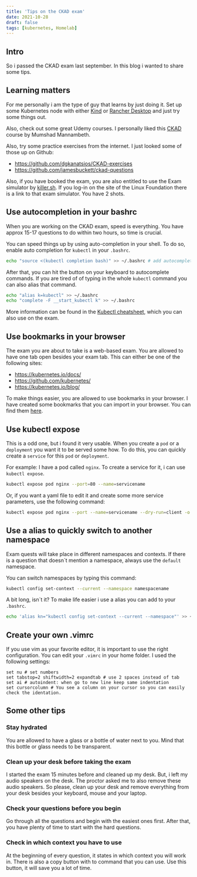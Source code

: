 ```yaml
---
title: 'Tips on the CKAD exam'
date: 2021-10-28
draft: false
tags: [kubernetes, Homelab]
---
```


Intro
-----

So i passed the CKAD exam last september. In this blog i wanted to share some tips.

## Learning matters

For me personally i am the type of guy that learns by just doing it. Set up some Kubernetes node with either
[Kind](https://kind.sigs.k8s.io/) or [Rancher Desktop](https://rancherdesktop.io/) and just try some things out.

Also, check out some great Udemy courses. I personally liked this [CKAD](https://www.udemy.com/course/certified-kubernetes-application-developer/) course by Mumshad Mannambeth.

Also, try some practice exercises from the internet. I just looked some of those up on Github:

* https://github.com/dgkanatsios/CKAD-exercises
* https://github.com/jamesbuckett/ckad-questions

Also, if you have booked the exam, you are also entitled to use the Exam simulator by [killer.sh](https://killer.sh). If you log-in on the site of the Linux Foundation there is a link to that exam simulator. You have 2 shots.

## Use autocompletion in your bashrc

When you are working on the CKAD exam, speed is everything. You have approx 15-17 questions to do within two hours, so time is crucial.

You can speed things up by using auto-completion in your shell. To do so, enable auto completion for `kubectl` in your `.bashrc`.

```bash
echo "source <(kubectl completion bash)" >> ~/.bashrc # add autocomplete permanently to your bash shell.
```

After that, you can hit the <tab> button on your keyboard to autocomplete commands. If you are tired of of typing in the whole `kubectl` command you can also alias that command.

```bash
echo "alias k=kubectl" >> ~/.bashrc
echo "complete -F __start_kubectl k" >> ~/.bashrc
```
More information can be found in the [Kubectl cheatsheet](https://kubernetes.io/docs/reference/kubectl/cheatsheet/), which you can also use on the exam.

## Use bookmarks in your browser

The exam you are about to take is a web-based exam. You are allowed to have one tab open besides your exam tab. This can either be one of the following sites:

* https://kubernetes.io/docs/
* https://github.com/kubernetes/
* https://kubernetes.io/blog/

To make things easier, you are allowed to use bookmarks in your browser. I have created some bookmarks that you can import in your browser. You can find them [here](https://github.com/MichaelTrip/cka-ckad-bookmarks).

## Use kubectl expose

This is a odd one, but i found it very usable. When you create a `pod` or a `deployment` you want it to be served some how. To do this, you can quickly create a `service` for this `pod` or `deployment`.

For example: I have a pod called `nginx`. To create a service for it, i can use `kubectl expose`.

```bash
kubectl expose pod nginx --port=80 --name=servicename
```

Or, if you want a yaml file to edit it and create some more service parameters, use the following command:

```bash
kubectl expose pod nginx --port --name=servicename --dry-run=client -o yaml > service.yml
```

## Use a alias to quickly switch to another namespace

Exam quests will take place in different namespaces and contexts. If there is a question that doesn´t mention a namespace, always use the `default` namespace.

You can switch namespaces by typing this command:

```bash
kubectl config set-context --current --namespace namespacename
```

A bit long, isn´t it? To make life easier i use a alias you can add to your `.bashrc`.

```bash
echo 'alias kn="kubectl config set-context --current --namespace"' >> ~/.bashrc
```

## Create your own .vimrc

If you use vim as your favorite editor, it is important to use the right configuration. You can edit your `.vimrc` in your home folder. I used the following settings:

```
set nu # set numbers
set tabstop=2 shiftwidth=2 expandtab # use 2 spaces instead of tab
set ai # autoindent: when go to new line keep same indentation
set cursorcolumn # You see a column on your cursor so you can easily check the identation.
```

## Some other tips

### Stay hydrated

You are allowed to have a glass or a bottle of water next to you. Mind that this bottle or glass needs to be transparent.

### Clean up your desk before taking the exam

I started the exam 15 minutes before and cleaned up my desk. But, i left my audio speakers on the desk. The proctor asked me to also remove these audio speakers. So please, clean up your desk and remove everything from your desk besides your keyboard, mouse and your laptop.

### Check your questions before you begin

Go through all the questions and begin with the easiest ones first. After that, you have plenty of time to start with the hard questions.

### Check in which context you have to use

At the beginning of every question, it states in which context you will work in. There is also a copy button with to command that you can use. Use this button, it will save you a lot of time.


